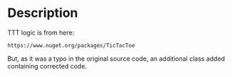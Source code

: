 # Description
TTT logic is from here:
```
https://www.nuget.org/packages/TicTacToe
```
But, as it was a typo in the original source code, 
an additional class added containing corrected code.
